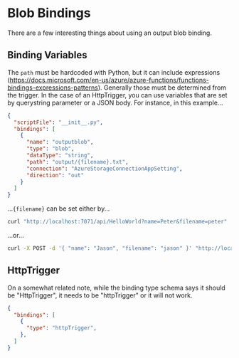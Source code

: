 # Blob Bindings

There are a few interesting things about using an output blob binding.

## Binding Variables

The `path` must be hardcoded with Python, but it can include expressions (<https://docs.microsoft.com/en-us/azure/azure-functions/functions-bindings-expressions-patterns>). Generally those must be determined from the trigger. In the case of an HttpTrigger, you can use variables that are set by querystring parameter or a JSON body. For instance, in this example...

```json
{
  "scriptFile": "__init__.py",
  "bindings": [
    {
      "name": "outputblob",
      "type": "blob",
      "dataType": "string",
      "path": "output/{filename}.txt",
      "connection": "AzureStorageConnectionAppSetting",
      "direction": "out"
    }
  ]
}
```

...`{filename}` can be set either by...

```bash
curl "http://localhost:7071/api/HelloWorld?name=Peter&filename=peter"
```

...or...

```bash
curl -X POST -d '{ "name": "Jason", "filename": "jason" }' "http://localhost:7071/api/HelloWorld"
```

## HttpTrigger

On a somewhat related note, while the binding type schema says it should be "HttpTrigger", it needs to be "httpTrigger" or it will not work.

```json
{
  "bindings": [
    {
      "type": "httpTrigger",
    },
  ]
}
```